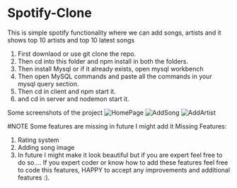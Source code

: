# Spotify-Clone
This is simple spotify functionality where we can add songs, artists and it shows top 10 artists and top 10 latest songs
1) First downlaod or use git clone the repo.
2) Then cd into this folder and npm install in both the folders.
3) Then install Mysql or if it already exists, open mysql workbench
4) Then open MySQL commands and paste all the commands in your mysql query section.
5) Then cd in client and npm start it.
6) and cd in server and nodemon start it.

Some screenshots of the project
![HomePage](https://user-images.githubusercontent.com/72179482/172038782-2ea4a0ab-b854-4579-9df0-3d0438495760.png)
![AddSong](https://user-images.githubusercontent.com/72179482/172038788-9abab0c8-ce67-4bb0-b4b8-a16c9c62b173.png)
![AddArtist](https://user-images.githubusercontent.com/72179482/172038790-149a7cf3-c143-4a7f-a846-27724cac89a3.png)

#NOTE
Some features are missing in future I might add it
Missing Features:
1) Rating system
2) Adding song image
3) In future I might make it look beautiful but if you are expert feel free to do so....
If you expert coder or know how to add these features feel free to code this features, HAPPY to accept any improvements and additional features :).
